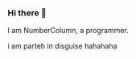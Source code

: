 ### Hi there 👋
I am NumberColumn, a programmer.
































i am parteh in disguise hahahaha
